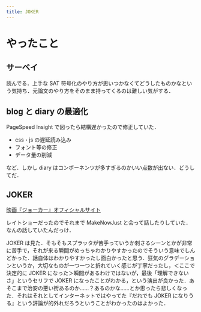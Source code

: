```yaml
---
title: JOKER
---
```




# やったこと

## サーベイ

読んでる．上手な SAT 符号化のやり方が思いつかなくてどうしたものかなという気持ち．元論文のやり方をそのまま持ってくるのは難しい気がする．

## blog と diary の最適化

PageSpeed Insight で図ったら結構遅かったので修正していた．

- css・js の遅延読み込み
- フォント等の修正
- データ量の削減

など．しかし diary はコンポーネンツが多すぎるのかいい点数が出ない．どうしてだ．

## JOKER

<a href="http://wwws.warnerbros.co.jp/jokermovie/" class="embedly-card">映画『ジョーカー』オフィシャルサイト</a>

レイトショーだったのでそれまで MakeNowJust と会って話したりしていた．なんの話していたんだっけ．

JOKER は見た．そもそもスプラッタが苦手っていうか刺さるシーンとかが非常に苦手で，それが来る瞬間がめっちゃわかりやすかったのでそういう意味でしんどかった．話自体はわかりやすかったし面白かったと思う．狂気のグラデーションというか，大切なものが一つ一つと折れていく感じが丁寧だったし，＜ここで決定的に JOKER になった＞瞬間があるわけではないが，最後「理解できないさ」というセリフで JOKER になったことがわかる，という演出が良かった．あそこまで治安の悪い街あるのか……？あるのかな……とか思ったら悲しくなった．それはそれとしてインターネットではやってた『だれでも JOKER になりうる』という評論が的外れだろうということがわかったのはよかった．
